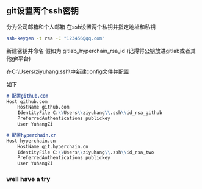 ## git设置两个ssh密钥
分为公司邮箱和个人邮箱 在ssh设置两个私钥并指定地址和私钥
```bash
ssh-keygen -t rsa -C "123456@qq.com"
```
新建密钥并命名  假如为 gitlab_hyperchain_rsa_id  (记得将公钥放进gitlab或者其他git平台)



在C:\Users\ziyuhang\.ssh\中新建config文件并配置

如下
```md
# 配置github.com
Host github.com                 
    HostName github.com
    IdentityFile C:\\Users\\ziyuhang\\.ssh\\id_rsa_github
    PreferredAuthentications publickey
    User YuhangZi

# 配置hyperchain.cn
Host hyperchain.cn
    HostName git.hyperchain.cn
    IdentityFile C:\\Users\\ziyuhang\\.ssh\\id_rsa_two
    PreferredAuthentications publickey
    User YuhangZi
```

### well have a try 